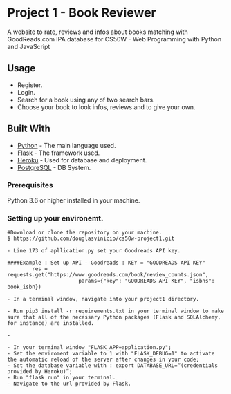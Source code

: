 # Project 1 - Book Reviewer 

A website to rate, reviews and infos about books matching with GoodReads.com IPA database for 
CS50W - Web Programming with Python and JavaScript

## Usage

- Register. 
- Login. 
- Search for a book using any of two search bars.
- Choose your book to look infos, reviews and to give your own. 

## Built With

* [Python](https://docs.python.org/3/) - The main language used.
* [Flask](https://flask.palletsprojects.com/en/1.1.x/) - The framework used. 
* [Heroku](https://dashboard.heroku.com/login) - Used for database and deployment.
* [PostgreSQL](https://www.postgresql.org/docs/) - DB System.


### Prerequisites

Python 3.6 or higher installed in your machine. 


### Setting up your environemt. 

```
#Download or clone the repository on your machine. 
$ https://github.com/douglasvinicio/cs50w-project1.git

- Line 173 of apllication.py set your Goodreads API key.

####Example : Set up API - Goodreads : KEY = "GOODREADS API KEY"
        res = requests.get("https://www.goodreads.com/book/review_counts.json",
                       params={"key": "GOODREADS API KEY", "isbns": book_isbn})

- In a terminal window, navigate into your project1 directory.

- Run pip3 install -r requirements.txt in your terminal window to make sure that all of the necessary Python packages (Flask and SQLAlchemy, for instance) are installed.

- 

- In your terminal window "FLASK_APP=application.py"; 
- Set the enviroment variable to 1 with "FLASK_DEBUG=1" to activate the automatic reload of the server after changes in your code;
- Set the database variable with : export DATABASE_URL=“(credentials provided by Heroku)“;
- Run "flask run" in your terminal. 
- Navigate to the url provided by Flask. 


```

